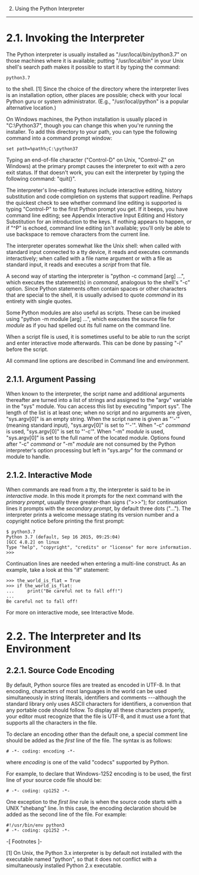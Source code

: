 2. Using the Python Interpreter
*******************************


2.1. Invoking the Interpreter
=============================

The Python interpreter is usually installed as "/usr/local/bin/python3.7" on those machines where it is available; putting "/usr/local/bin" in your Unix shell's search path makes it possible to start it by typing the command:

    python3.7

to the shell. [1] Since the choice of the directory where the interpreter lives is an installation option, other places are possible; check with your local Python guru or system administrator. (E.g., "/usr/local/python" is a popular alternative location.)

On Windows machines, the Python installation is usually placed in "C:\Python37", though you can change this when you're running the installer. To add this directory to your path,  you can type the following command into a command prompt window:

    set path=%path%;C:\python37

Typing an end-of-file character ("Control-D" on Unix, "Control-Z" on Windows) at the primary prompt causes the interpreter to exit with a zero exit status. If that doesn't work, you can exit the interpreter by typing the following command: "quit()".

The interpreter's line-editing features include interactive editing, history substitution and code completion on systems that support readline. Perhaps the quickest check to see whether command line editing is supported is typing "Control-P" to the first Python prompt you get. If it beeps, you have command line editing; see Appendix Interactive Input Editing and History Substitution for an introduction to the keys. If nothing appears to happen, or if "^P" is echoed, command line editing isn't available; you'll only be able to use backspace to remove characters from the current line.

The interpreter operates somewhat like the Unix shell: when called with standard input connected to a tty device, it reads and executes commands interactively; when called with a file name argument or with a file as standard input, it reads and executes a *script* from that file.

A second way of starting the interpreter is "python -c command [arg] ...", which executes the statement(s) in *command*, analogous to the shell's "-c" option. Since Python statements often contain spaces or other characters that are special to the shell, it is usually advised to quote *command* in its entirety with single quotes.

Some Python modules are also useful as scripts. These can be invoked using "python -m module [arg] ...", which executes the source file for *module* as if you had spelled out its full name on the command line.

When a script file is used, it is sometimes useful to be able to run the script and enter interactive mode afterwards. This can be done by passing "-i" before the script.

All command line options are described in Command line and environment.


2.1.1. Argument Passing
-----------------------

When known to the interpreter, the script name and additional arguments thereafter are turned into a list of strings and assigned to the "argv" variable in the "sys" module. You can access this list by executing "import sys". The length of the list is at least one; when no script and no arguments are given, "sys.argv[0]" is an empty string. When the script name is given as "'-'" (meaning  standard input), "sys.argv[0]" is set to "'-'". When "-c" *command* is used, "sys.argv[0]" is set to "'-c'". When "-m" *module* is used, "sys.argv[0]"  is set to the full name of the located module. Options found after  "-c" *command* or "-m" *module* are not consumed  by the Python interpreter's option processing but left in "sys.argv" for  the command or module to handle.


2.1.2. Interactive Mode
-----------------------

When commands are read from a tty, the interpreter is said to be in *interactive mode*. In this mode it prompts for the next command with the *primary prompt*, usually three greater-than signs (">>>"); for continuation lines it prompts with the *secondary prompt*, by default three dots ("..."). The interpreter prints a welcome message stating its version number and a copyright notice before printing the first prompt:

    $ python3.7
    Python 3.7 (default, Sep 16 2015, 09:25:04)
    [GCC 4.8.2] on linux
    Type "help", "copyright", "credits" or "license" for more information.
    >>>

Continuation lines are needed when entering a multi-line construct. As an example, take a look at this "if" statement:

    >>> the_world_is_flat = True
    >>> if the_world_is_flat:
    ...     print("Be careful not to fall off!")
    ...
    Be careful not to fall off!

For more on interactive mode, see Interactive Mode.


2.2. The Interpreter and Its Environment
========================================


2.2.1. Source Code Encoding
---------------------------

By default, Python source files are treated as encoded in UTF-8. In that encoding, characters of most languages in the world can be used simultaneously in string literals, identifiers and comments ---although the standard library only uses ASCII characters for identifiers, a convention that any portable code should follow. To display all these characters properly, your editor must recognize that the file is UTF-8, and it must use a font that supports all the characters in the file.

To declare an encoding other than the default one, a special comment line should be added as the *first* line of the file. The syntax is as follows:

    # -*- coding: encoding -*-

where *encoding* is one of the valid "codecs" supported by Python.

For example, to declare that Windows-1252 encoding is to be used, the first line of your source code file should be:

    # -*- coding: cp1252 -*-

One exception to the *first line* rule is when the source code starts with a UNIX "shebang" line. In this case, the encoding declaration should be added as the second line of the file. For example:

    #!/usr/bin/env python3
    # -*- coding: cp1252 -*-

-[ Footnotes ]-

[1] On Unix, the Python 3.x interpreter is by default not installed with the executable named "python", so that it does not conflict with a simultaneously installed Python 2.x executable.
